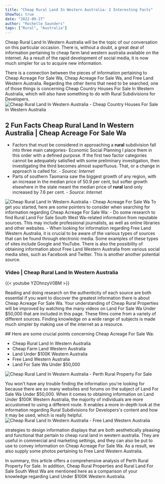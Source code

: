 ```yaml
---
title: "Cheap Rural Land In Western Australia: 2 Interesting Facts"
ShowToc: true 
date: "2022-09-27"
author: "Rochelle Saunders" 
tags: ["Rural", "Australia"]
---
```


Cheap Rural Land In Western Australia will be the topic of our conversation on this particular occasion. There is, without a doubt, a great deal of information pertaining to cheap farm land western australia available on the internet. As a result of the rapid development of social media, it is now much simpler for us to acquire new information.

There is a connection between the pieces of information pertaining to Cheap Acreage For Sale Wa, Cheap Acreage For Sale Wa, and Free Land Western Australia. Regarding the other items that need to be searched, one of those things is concerning Cheap Country Houses For Sale In Western Australia, which will also have something to do with Rural Subdivisions for Developers.
<img loading="lazy" src="https://www.weekendnotes.com/im/001/00/terowie-australian-ghost-towns-ghost-towns-in-sout61.jpg" onerror="this.onerror=null;this.src='https://blogger.googleusercontent.com/img/a/AVvXsEhe7F7TRXHtjiKvHb5vS7DmnxvpHiDyoYyYvm1nHB3Qp2_w3BnM6A2eq4v7FYxCC9bfZt3a9vIMtAYEKUiaDQbHMg-ViyGmRIj39MLp0bGFfgfYw1Dc9q_H-T0wiTm3l0Uq42dETrN9eC8aGJ9_IORZsxST1AcLR7np1koOfcc7tnHa4S8Mwz_xD9d0=s16000';" alt="Cheap Rural Land In Western Australia - Cheap Country Houses For Sale In Western Australia" >

## 2 Fun Facts Cheap Rural Land In Western Australia | Cheap Acreage For Sale Wa
-   Factors that must be considered in approaching a **rural** subdivision fall into three main categories- Economic Social Planning I place them in this order with a defined purpose. If the first two factor categories cannot be adequately satisfied with some preliminary investigation, then investigating the third becomes almost superfluous. That, or a change in approach is called for. - <cite>Source: Internet</cite>
-   Parts of southern Tasmania saw the biggest growth of any region, with an increase in the median price of 50.9 per cent, but softer growth elsewhere in the state meant the median price of **rural** land only increased by 7.6 per cent. - <cite>Source: Internet</cite>


<img loading="lazy" src="https://comprarmarihuanamadrid.com/ger/wp-content/uploads/2020/09/20200616_154956-768x1024.jpg" onerror="this.onerror=null;this.src='https://blogger.googleusercontent.com/img/a/AVvXsEhe7F7TRXHtjiKvHb5vS7DmnxvpHiDyoYyYvm1nHB3Qp2_w3BnM6A2eq4v7FYxCC9bfZt3a9vIMtAYEKUiaDQbHMg-ViyGmRIj39MLp0bGFfgfYw1Dc9q_H-T0wiTm3l0Uq42dETrN9eC8aGJ9_IORZsxST1AcLR7np1koOfcc7tnHa4S8Mwz_xD9d0=s16000';" alt="Cheap Rural Land In Western Australia - Cheap Acreage For Sale Wa" >
To get you started, here are some pointers to consider when searching for information regarding Cheap Acreage For Sale Wa:
- Do some research to find Rural Land For Sale South West Wa-related information from reputable sources. This may include professional journalists, as well as online libraries and other websites.
- When looking for information regarding Free Land Western Australia, it is crucial to be aware of the various types of sources that can be found through electronic media. Some examples of these types of sites include Google and YouTube. There is also the possibility of obtaining information about Free Land Western Australia from various social media sites, such as Facebook and Twitter. This is another another potential source.

### Video | Cheap Rural Land In Western Australia
{{< youtube YZOhnzyV0BM >}} 


Reading and doing research on the authenticity of each source are both essential if you want to discover the greatest information there is about Cheap Acreage For Sale Wa.
Your understanding of Cheap Rural Properties will be improved by watching the many videos on Land For Sale Wa Under $50,000 that are included in this page. These films come from a variety of different sources. Finding knowledge on a wide range of subjects is made much simpler by making use of the internet as a resource.
<script async="async" data-cfasync="false" src="//normallydemandedalter.com/fe63df3c5408708b15d8dc3d9b206b31/invoke.js"></script>
<div id="container-fe63df3c5408708b15d8dc3d9b206b31"></div>
## Here are some crucial points concerning Cheap Acreage For Sale Wa:

- Cheap Rural Land In Western Australia
- Cheap Farm Land Western Australia
- Land Under $100K Western Australia
- Free Land Western Australia
- Land For Sale Wa Under $50,000

 <img loading="lazy" src="https://venturebeat.com/wp-content/uploads/2018/02/img_0033.jpg?w=800" onerror="this.onerror=null;this.src='https://blogger.googleusercontent.com/img/a/AVvXsEhe7F7TRXHtjiKvHb5vS7DmnxvpHiDyoYyYvm1nHB3Qp2_w3BnM6A2eq4v7FYxCC9bfZt3a9vIMtAYEKUiaDQbHMg-ViyGmRIj39MLp0bGFfgfYw1Dc9q_H-T0wiTm3l0Uq42dETrN9eC8aGJ9_IORZsxST1AcLR7np1koOfcc7tnHa4S8Mwz_xD9d0=s16000';" alt="Cheap Rural Land In Western Australia - Perth Rural Property For Sale" >

You won't have any trouble finding the information you're looking for because there are so many websites and forums on the subject of Land For Sale Wa Under $50,000.
When it comes to obtaining information on Land Under $100K Western Australia, the majority of individuals are more accustomed to using a different route. It enables a more in-depth look at the information regarding Rural Subdivisions for Developers's content and how it may be used, which is really helpful.
<img loading="lazy" src="http://www.abc.net.au/news/image/7176744-1x1-700x700.jpg" onerror="this.onerror=null;this.src='https://blogger.googleusercontent.com/img/a/AVvXsEhe7F7TRXHtjiKvHb5vS7DmnxvpHiDyoYyYvm1nHB3Qp2_w3BnM6A2eq4v7FYxCC9bfZt3a9vIMtAYEKUiaDQbHMg-ViyGmRIj39MLp0bGFfgfYw1Dc9q_H-T0wiTm3l0Uq42dETrN9eC8aGJ9_IORZsxST1AcLR7np1koOfcc7tnHa4S8Mwz_xD9d0=s16000';" alt="Cheap Rural Land In Western Australia - Free Land Western Australia" >

strategies to design information displays that are both aesthetically pleasing and functional that pertain to cheap rural land in western australia. They are useful in commercial and marketing settings, and they can also be put to use to convey information on Cheap Acreage For Sale Wa. As a result, we also supply some photos pertaining to Free Land Western Australia.

In summary, this article offers a comprehensive analysis of Perth Rural Property For Sale. In addition, Cheap Rural Properties and Rural Land For Sale South West Wa are mentioned here as a comparison of your knowledge regarding Land Under $100K Western Australia.

	

